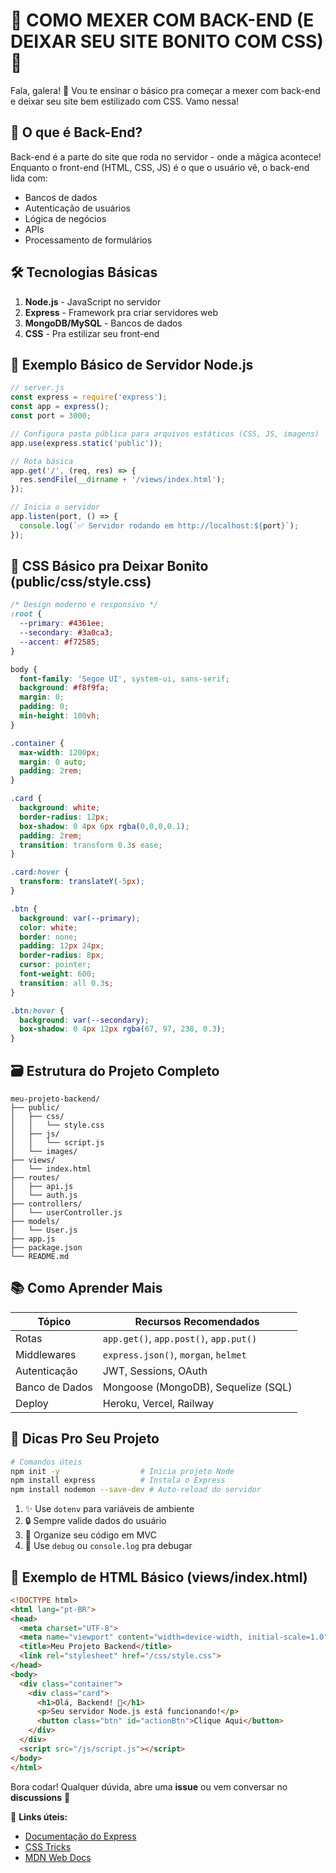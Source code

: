 # 🚀 COMO MEXER COM BACK-END (E DEIXAR SEU SITE BONITO COM CSS) 💅

Fala, galera! 👋 Vou te ensinar o básico pra começar a mexer com back-end e deixar seu site bem estilizado com CSS. Vamo nessa!

## 🔧 O que é Back-End?

Back-end é a parte do site que roda no servidor - onde a mágica acontece! Enquanto o front-end (HTML, CSS, JS) é o que o usuário vê, o back-end lida com:

- Bancos de dados
- Autenticação de usuários
- Lógica de negócios
- APIs
- Processamento de formulários

## 🛠️ Tecnologias Básicas

1. **Node.js** - JavaScript no servidor
2. **Express** - Framework pra criar servidores web
3. **MongoDB/MySQL** - Bancos de dados
4. **CSS** - Pra estilizar seu front-end

## 📝 Exemplo Básico de Servidor Node.js

```javascript
// server.js
const express = require('express');
const app = express();
const port = 3000;

// Configura pasta pública para arquivos estáticos (CSS, JS, imagens)
app.use(express.static('public'));

// Rota básica
app.get('/', (req, res) => {
  res.sendFile(__dirname + '/views/index.html');
});

// Inicia o servidor
app.listen(port, () => {
  console.log(`✅ Servidor rodando em http://localhost:${port}`);
});
```

## 💅 CSS Básico pra Deixar Bonito (public/css/style.css)

```css
/* Design moderno e responsivo */
:root {
  --primary: #4361ee;
  --secondary: #3a0ca3;
  --accent: #f72585;
}

body {
  font-family: 'Segoe UI', system-ui, sans-serif;
  background: #f8f9fa;
  margin: 0;
  padding: 0;
  min-height: 100vh;
}

.container {
  max-width: 1200px;
  margin: 0 auto;
  padding: 2rem;
}

.card {
  background: white;
  border-radius: 12px;
  box-shadow: 0 4px 6px rgba(0,0,0,0.1);
  padding: 2rem;
  transition: transform 0.3s ease;
}

.card:hover {
  transform: translateY(-5px);
}

.btn {
  background: var(--primary);
  color: white;
  border: none;
  padding: 12px 24px;
  border-radius: 8px;
  cursor: pointer;
  font-weight: 600;
  transition: all 0.3s;
}

.btn:hover {
  background: var(--secondary);
  box-shadow: 0 4px 12px rgba(67, 97, 238, 0.3);
}
```

## 🗃️ Estrutura do Projeto Completo

```
meu-projeto-backend/
├── public/
│   ├── css/
│   │   └── style.css
│   ├── js/
│   │   └── script.js
│   └── images/
├── views/
│   └── index.html
├── routes/
│   ├── api.js
│   └── auth.js
├── controllers/
│   └── userController.js
├── models/
│   └── User.js
├── app.js
├── package.json
└── README.md
```

## 📚 Como Aprender Mais

| Tópico           | Recursos Recomendados                     |
|------------------|------------------------------------------|
| Rotas            | `app.get()`, `app.post()`, `app.put()`   |
| Middlewares      | `express.json()`, `morgan`, `helmet`     |
| Autenticação     | JWT, Sessions, OAuth                     |
| Banco de Dados   | Mongoose (MongoDB), Sequelize (SQL)      |
| Deploy           | Heroku, Vercel, Railway                  |

## 🚀 Dicas Pro Seu Projeto

```bash
# Comandos úteis
npm init -y                  # Inicia projeto Node
npm install express          # Instala o Express
npm install nodemon --save-dev # Auto-reload do servidor
```

1. ✨ Use `dotenv` para variáveis de ambiente
2. 🔒 Sempre valide dados do usuário
3. 📁 Organize seu código em MVC
4. 🐛 Use `debug` ou `console.log` pra debugar

## 📌 Exemplo de HTML Básico (views/index.html)

```html
<!DOCTYPE html>
<html lang="pt-BR">
<head>
  <meta charset="UTF-8">
  <meta name="viewport" content="width=device-width, initial-scale=1.0">
  <title>Meu Projeto Backend</title>
  <link rel="stylesheet" href="/css/style.css">
</head>
<body>
  <div class="container">
    <div class="card">
      <h1>Olá, Backend! 👋</h1>
      <p>Seu servidor Node.js está funcionando!</p>
      <button class="btn" id="actionBtn">Clique Aqui</button>
    </div>
  </div>
  <script src="/js/script.js"></script>
</body>
</html>
```

Bora codar! Qualquer dúvida, abre uma **issue** ou vem conversar no **discussions** 🚀

🔗 **Links úteis:**
- [Documentação do Express](https://expressjs.com/)
- [CSS Tricks](https://css-tricks.com/)
- [MDN Web Docs](https://developer.mozilla.org/)
